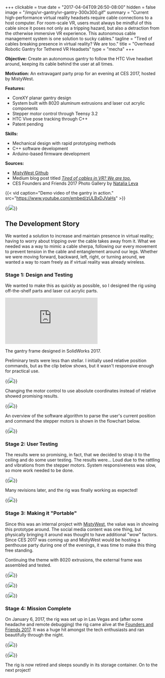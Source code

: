+++
clickable = true
date    = "2017-04-04T09:26:50-08:00"
hidden  = false
image   = "/imgs/vr-gantry/vr-gantry-300x300.gif"
summary = "Current high-performance virtual reality headsets require cable connections to a host computer. For room-scale VR, users must always be mindful of this cable since it poses not only as a tripping hazard, but also a detraction from the otherwise immersive VR experience. This autonomous cable management system is one solution to sucky cables."
tagline = "Tired of cables breaking presence in virtual reality? We are too."
title   = "Overhead Robotic Gantry for Tethered VR Headsets"
type    = "mecha"
+++

__Objective:__ Create an autonomous gantry to follow the HTC Vive headset around, keeping its cable behind the user at all times.

__Motivation:__ An extravagant party prop for an evening at CES 2017, hosted by MistyWest.

__Features:__

+ CoreXY planar gantry design
+ System built with 8020 aluminum extrusions and laser cut acrylic components 
+ Stepper motor control through Teensy 3.2
+ HTC Vive pose tracking through C++
+ Patent pending

__Skills:__

+ Mechanical design with rapid prototyping methods
+ C++ software development
+ Arduino-based firmware development

__Sources:__

+ [MistyWest Github](https://github.com/MistyWestAdmin)
+ Medium blog post titled [_Tired of cables in VR? We are too._](https://medium.com/@mistywest/tired-of-cables-in-virtual-reality-we-are-too-efeab5606bf0)
+ CES Founders and Friends 2017 Photo Gallery by [Natalia Leva](https://natalialeva.shootproof.com/gallery/3918977/home)

{{< vid caption="Demo video of the gantry in action." src="https://www.youtube.com/embed/zULBxDJVaHs" >}}

{{<img caption="The gantry being used at a penthouse party hosted by MistyWest during CES 2017. (Photo by Natalia Leva)"
src="/imgs/vr-gantry/DSC1764.jpg" >}}

## The Development Story

We wanted a solution to increase and maintain presence in virtual reality; having to worry about tripping over the cable takes away from it. What we needed was a way to mimic a cable sherpa, following our every movement to prevent tension in the cable and entanglement around our legs. Whether we were moving forward, backward, left, right, or turning around, we wanted a way to roam freely as if virtual reality was already wireless.

### Stage 1: Design and Testing 

We wanted to make this as quickly as possible, so I designed the rig using off-the-shelf parts and laser cut acrylic parts.

<div class="embed-responsive embed-responsive-16by9"><iframe src="https://sketchfab.com/models/3be6275ae3c048098c2c777d7817ff26/embed?autostart=1&amp;preload=1" frameborder="0" allowvr allowfullscreen mozallowfullscreen="true" webkitallowfullscreen="true" onmousewheel=""></iframe>
</div>
<p class="caption">The gantry frame designed in SolidWorks 2017.</p>

Preliminary tests were less than stellar. I initially used relative position commands, but as the clip below shows, but it wasn't responsive enough for practical use.

{{<img caption="Initial testing of the tracking using relative position commands, almost as if it has a mind of its own."
src="/imgs/vr-gantry/giphy_0.gif" >}}

Changing the motor control to use absolute coordinates instead of relative showed promising results.

{{<img caption="Revised tracking using absolute position commands for significantly improved precision."
src="/imgs/vr-gantry/giphy_1.gif" >}}

An overview of the software algorithm to parse the user's current position and command the stepper motors is shown in the flowchart below.

{{<img caption="Flowchart of the software algorithm."
src="/imgs/vr-gantry/SoftwareFlowchart.png" >}}

### Stage 2: User Testing

The results were so promising, in fact, that we decided to strap it to the ceiling and do some user testing. The results were... Loud due to the rattling and vibrations from the stepper motors. System responsiveness was slow, so more work needed to be done.

{{<img caption="First user test with the gantry attached to the lab ceiling (rotation tracking not yet implemented)."
src="/imgs/vr-gantry/giphy_2.gif" >}}

Many revisions later, and the rig was finally working as expected!

{{<img caption="After many hardware, software, and firmware tweaks, the gantry finally became usable."
src="/imgs/vr-gantry/giphy_3.gif" >}}

<!--{{<img caption="Achievement unlocked: Freedom of movement with wired VR."
src="/imgs/vr-gantry/vr-gantry.gif" >}}-->

### Stage 3: Making it "Portable"

Since this was an internal project with [MistyWest](https://mistywest.com/), the value was in showing this prototype around. The social media content was one thing, but physically bringing it around was thought to have additional "wow" factors. Since CES 2017 was coming up and MistyWest would be hosting a penthouse party during one of the evenings, it was time to make this thing free standing. 

Continuing the theme with 8020 extrusions, the external frame was assembled and tested.

{{<img caption="Construction of the free standing frame in preparation for bringing the rig to CES."
src="/imgs/vr-gantry/IMG_20161212_141058.jpg" >}}

{{<img caption="Testing the free standing setup to gain confidence in its sturdiness."
src="/imgs/vr-gantry/IMG_20161216_161302.jpg" >}}

{{<img caption="Yes, it is in fact portable!"
src="/imgs/vr-gantry/IMG_20161222_114418.jpg" >}}

### Stage 4: Mission Complete

On January 6, 2017, the rig was set up in Las Vegas and (after some headache and remote debugging) the rig came alive at the [Founders and Friends 2017](https://mistywest.com/founders-friends-2017/). It was a huge hit amongst the tech enthusiasts and ran beautifully through the night.

{{<img caption="People showing interest in the high-tech marriage between robotics and virtual reality. (Photo by Natalia Leva)"
src="/imgs/vr-gantry/DSC1873.jpg" >}}

{{<img caption="Founders and Friends 2017. (Photo by Natalia Leva)"
src="/imgs/vr-gantry/DSC1658.jpg" >}}

The rig is now retired and sleeps soundly in its storage container. On to the next project!